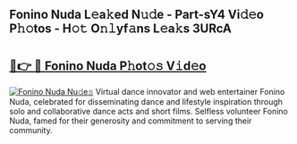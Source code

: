 ## Fonino Nuda L𝚎a𝚔ed N𝚞𝚍e - Part-sY4 Vi𝚍𝚎o P𝚑𝚘tos - H𝚘𝚝 O𝚗𝚕yf𝚊ns L𝚎a𝚔s 3URcA

# <h2><a href="http://kff0nhk.oniu.top/?m=Fonino+Nuda">🔗👉 🔴 Fonino Nuda P𝚑ot𝚘𝚜 V𝚒d𝚎o</a></h2>

[![Fonino Nuda Nu𝚍e𝚜](https://i.imgur.com/0qMVB7G.gif)](http://kff0nhk.oniu.top/?m=Fonino+Nuda)
Virtual dance innovator and web entertainer Fonino Nuda, celebrated for disseminating dance and lifestyle inspiration through solo and collaborative dance acts and short films. Selfless volunteer Fonino Nuda, famed for their generosity and commitment to serving their community.  
